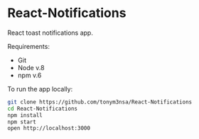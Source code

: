 
# React-Notifications

React toast notifications app.

Requirements:
- Git
- Node v.8
- npm v.6

To run the app locally:


```bash
git clone https://github.com/tonym3nsa/React-Notifications
cd React-Notifications
npm install
npm start
open http://localhost:3000
```
